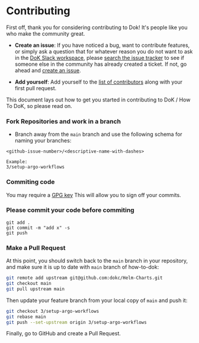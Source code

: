 # Contributing

First off, thank you for considering contributing to Dok! It's people like you who make the community great.

* **Create an issue**: If you have noticed a bug, want to contribute features, or simply ask a question that for whatever reason you do not want to ask in the [DoK Slack workspace](https://dokcommunity.slack.com/), please [search the issue tracker](https://github.com/dokc/how-to-dok/issues) to see if someone else in the community has already created a ticket. If not, go ahead and [create an issue](https://github.com/dokc/how-to-dok/issues/new/choose).

* **Add yourself**: Add yourself to the [list of contributors](CONTRIBUTORS.md) along with your first pull request.

This document lays out how to get you started in contributing to DoK / How To DoK, so please read on.

### Fork Repositories and work in a branch

* Branch away from the `main` branch and use the following schema for naming your branches:
```
<github-issue-number>/<descriptive-name-with-dashes>

Example:
3/setup-argo-workflows
```

### Commiting code ###

You may require a [GPG key](https://docs.github.com/en/authentication/managing-commit-signature-verification/adding-a-new-gpg-key-to-your-github-account)
This will allow you to sign off your commits.

### Please commit your code before commiting 
```
git add .
git commit -m "add x" -s
git push
```

### Make a Pull Request

At this point, you should switch back to the `main` branch in your repository, and make sure it is up to date with `main` branch of how-to-dok:

```bash
git remote add upstream git@github.com:dokc/Helm-Charts.git
git checkout main
git pull upstream main
```

Then update your feature branch from your local copy of `main` and push it:

```bash
git checkout 3/setup-argo-workflows
git rebase main
git push --set-upstream origin 3/setup-argo-workflows
```

Finally, go to GitHub and create a Pull Request.
